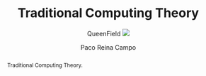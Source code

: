 ---
title: '**Traditional Computing Theory**'
subtitle: 'QueenField ![](../../../icon.jpg)'

author: Paco Reina Campo

abstract: Traditional Computing Theory.
---